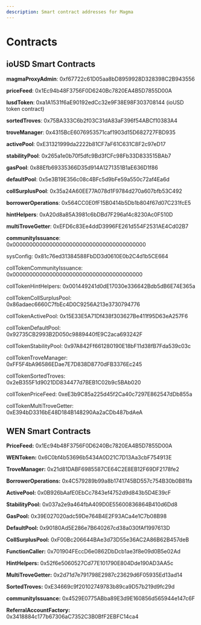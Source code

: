 ```yaml
---
description: Smart contract addresses for Magma
---
```


# Contracts

## ioUSD Smart Contracts

**magmaProxyAdmin**: 0xf67722c61D05aa8bD8959928D328398C2B943556

**priceFeed**: 0x1Ec94b48F3756F0D6240Bc7820EA4B5D7855D00A

**lusdToken**: 0xa1A1531f6aE90192edCc32e9F38E98F303708144 (ioUSD token contract)

**sortedTroves**: 0x75BA333C6b2f03C31dA83aF396f54ABCf10383A4

**troveManager**: 0x4315BcE6076953571caf1903d15D682727FBD935

**activePool**: 0xE31321999da2222b81CF7aF61C631C8F2c97eD17

**stabilityPool**: 0x265a1e0b70f5dfc9Bd3fCFc98Fb33D833515BAb7

**gasPool**: 0x88Efb69335366D35d914A1271351B1aE636D1f86

**defaultPool**: 0x5e3B19E356c08c4BFc5d9bFe59a550c72af4Ea6d

**collSurplusPool**: 0x35a24A60EE77A078d1F9784d270a607bfb53C492

**borrowerOperations**: 0x564CC0E0fF15B0414b5Db1b804f67d07C231fcE5

**hintHelpers**: 0xA20d8a85A3981c6bDBd7F296af4c8230Ac0F510D

**multiTroveGetter**: 0xEFD6c83Ee4ddD3996FE261d554F2531AE4Cd02B7

**communityIssuance**: 0x0000000000000000000000000000000000000000

sysConfig: 0x81c76ed31384588FbDD3d0610E0b2C4d1b5CE664

collTokenCommunityIssuance: 0x000000000000000000000000000000000000000

collTokenHintHelpers: 0x001449241d0dE17030e336642Bdb5dB6E74E365a

collTokenCollSurplusPool: 0x86adaec6660C7fbEc4D0C9256A213e3730794776

collTokenActivePool: 0x15E33E5A71Df438f303627Be411f95D63eA257F6

collTokenDefaultPool: 0x92735CB2993B2D050c9889440fE9C2aca693242F

collTokenStabilityPool: 0x97A842Ff661280190E18bF11d38fB7Fda539c03c

collTokenTroveManager: 0xFF5F4bA96586EDae7E7D838D8770dFB3376Ec245

collTokenSortedTroves: 0x2eB355F1d9021DD834477d7BEB1C02b9c5BAb020

collTokenPriceFeed: 0xeE3b9C85a225d45f2Ca40c7297E862547dDb855a

collTokenMultiTroveGetter: 0xE394bD3316bE48D184B148290Aa2aCDb487bdAeA



## WEN Smart Contracts

**PriceFeed:** 0x1Ec94b48F3756F0D6240Bc7820EA4B5D7855D00A

**WENToken:** 0x6C0bf4b53696b5434A0D21C7D13Aa3cbF754913E

**TroveManager:** 0x21d81DABF6985587CE64C2E8EB12F69DF2178fe2

**BorrowerOperations:** 0x4C579289b99a8b1741745BD557c754B30b0B81fa

**ActivePool:** 0x0B926bAafE0EbCc7843ef4752d9d843b5D4E39cF

**StabilityPool:** 0x037a2e9a464fbA409D0E55600836864B410d6Dd8

**GasPool:** 0x39E027020adc59De764B4E2F93ACa4e1C7b08B98

**DefaultPool:** 0x90180Ad5E286e7B640267cd38a030fAf1997613D

**CollSurplusPool:** 0xF00Bc206644BAe3d73D55e36AC2A86B62B457deB

**FunctionCaller:** 0x701904FEccD6e0862DbDcb1ae3f8e09d0B5e02Ad

**HintHelpers:** 0x52f6e5060527Cd77E101790E804Dde190AD3AA5c

**MultiTroveGetter:** 0x2d71d7e791798E2987c23629d6F05935Ed13ad14

**SortedTroves:** 0xE34669c9f20102749783b89ca9D57b219d9fc29d

**communityIssuance:** 0x4529E0775ABba89E3d9E160856d565944e147c6F

**ReferralAccountFactory:** 0x3418884c177b67306aC7352C3B0BfF2EBFC14ca4
